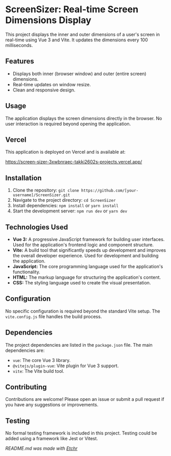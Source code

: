 # ScreenSizer: Real-time Screen Dimensions Display
This project displays the inner and outer dimensions of a user's screen in real-time using Vue 3 and Vite.  It updates the dimensions every 100 milliseconds.

## Features
*   Displays both inner (browser window) and outer (entire screen) dimensions.
*   Real-time updates on window resize.
*   Clean and responsive design.

## Usage
The application displays the screen dimensions directly in the browser.  No user interaction is required beyond opening the application.

## Vercel
This application is deployed on Vercel and is available at: 

https://screen-sizer-3xwbnraec-takki2602s-projects.vercel.app/


## Installation
1.  Clone the repository: `git clone https://github.com/[your-username]/ScreenSizer.git`
2.  Navigate to the project directory: `cd ScreenSizer`
3.  Install dependencies: `npm install` or `yarn install`
4.  Start the development server: `npm run dev` or `yarn dev`

## Technologies Used
*   **Vue 3:** A progressive JavaScript framework for building user interfaces.  Used for the application's frontend logic and component structure.
*   **Vite:** A build tool that significantly speeds up development and improves the overall developer experience.  Used for development and building the application.
*   **JavaScript:**  The core programming language used for the application's functionality.
*   **HTML:**  The markup language for structuring the application's content.
*   **CSS:** The styling language used to create the visual presentation.

## Configuration
No specific configuration is required beyond the standard Vite setup.  The `vite.config.js` file handles the build process.

## Dependencies
The project dependencies are listed in the `package.json` file.  The main dependencies are:

*   `vue`: The core Vue 3 library.
*   `@vitejs/plugin-vue`: Vite plugin for Vue 3 support.
*   `vite`: The Vite build tool.

## Contributing
Contributions are welcome! Please open an issue or submit a pull request if you have any suggestions or improvements.

## Testing
No formal testing framework is included in this project.  Testing could be added using a framework like Jest or Vitest.

*README.md was made with [Etchr](https://etchr.dev)*
